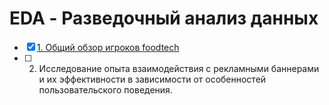 # EDA - Разведочный анализ данных

- [x] [1. Общий обзор игроков foodtech](https://github.com/Christina-Y1/EDA/blob/master/Foodtech%20market%20review.ipynb)
- [ ] 2. Исследование опыта взаимодействия с рекламными баннерами и их эффективности в зависимости от особенностей пользовательского поведения.
